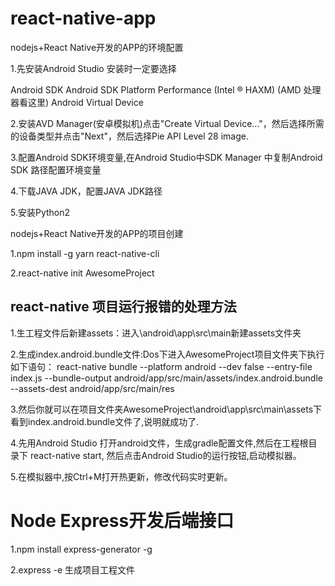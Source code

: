 # react-native-app
nodejs+React Native开发的APP的环境配置

1.先安装Android Studio 安装时一定要选择

Android SDK
Android SDK Platform
Performance (Intel ® HAXM) (AMD 处理器看这里)
Android Virtual Device

2.安装AVD Manager(安卓模拟机)点击"Create Virtual Device..."，然后选择所需的设备类型并点击"Next"，然后选择Pie API Level 28 image.

3.配置Android SDK环境变量,在Android Studio中SDK Manager
中复制Android SDK 路径配置环境变量

4.下载JAVA JDK，配置JAVA JDK路径

5.安装Python2

nodejs+React Native开发的APP的项目创建

1.npm install -g yarn react-native-cli

2.react-native init AwesomeProject

## react-native 项目运行报错的处理方法

1.生工程文件后新建assets：进入\android\app\src\main新建assets文件夹

2.生成index.android.bundle文件:Dos下进入AwesomeProject项目文件夹下执行如下语句：
react-native bundle --platform android --dev false --entry-file index.js --bundle-output android/app/src/main/assets/index.android.bundle --assets-dest android/app/src/main/res

3.然后你就可以在项目文件夹AwesomeProject\android\app\src\main\assets下看到index.android.bundle文件了,说明就成功了.

4.先用Android Studio 打开android文件，生成gradle配置文件,然后在工程根目录下 react-native start,
然后点击Android Studio的运行按钮,启动模拟器。

5.在模拟器中,按Ctrl+M打开热更新，修改代码实时更新。


# Node Express开发后端接口

1.npm install express-generator -g

2.express -e 生成项目工程文件







